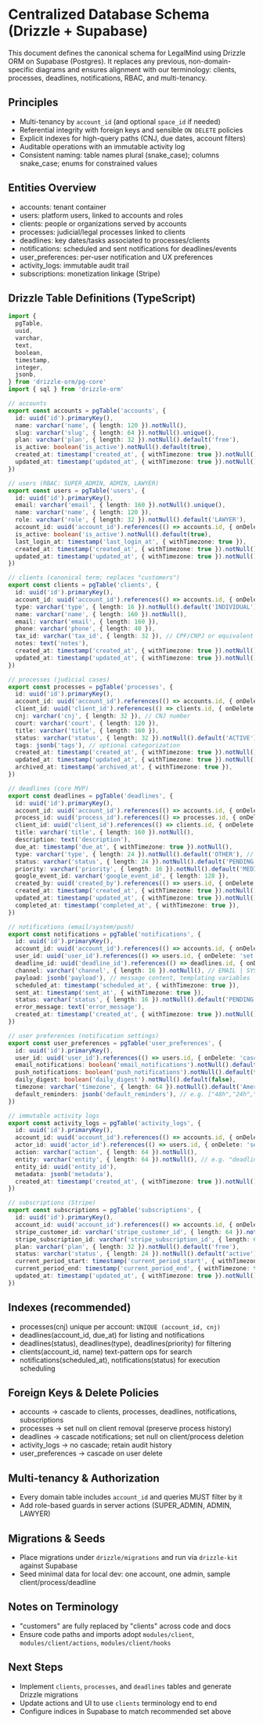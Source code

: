 # Centralized Database Schema (Drizzle + Supabase)

This document defines the canonical schema for LegalMind using Drizzle ORM on Supabase (Postgres). It replaces any previous, non-domain-specific diagrams and ensures alignment with our terminology: clients, processes, deadlines, notifications, RBAC, and multi-tenancy.

## Principles
- Multi-tenancy by `account_id` (and optional `space_id` if needed)
- Referential integrity with foreign keys and sensible `ON DELETE` policies
- Explicit indexes for high-query paths (CNJ, due dates, account filters)
- Auditable operations with an immutable activity log
- Consistent naming: table names plural (snake_case); columns snake_case; enums for constrained values

## Entities Overview
- accounts: tenant container
- users: platform users, linked to accounts and roles
- clients: people or organizations served by accounts
- processes: judicial/legal processes linked to clients
- deadlines: key dates/tasks associated to processes/clients
- notifications: scheduled and sent notifications for deadlines/events
- user_preferences: per-user notification and UX preferences
- activity_logs: immutable audit trail
- subscriptions: monetization linkage (Stripe)

## Drizzle Table Definitions (TypeScript)

```ts
import {
  pgTable,
  uuid,
  varchar,
  text,
  boolean,
  timestamp,
  integer,
  jsonb,
} from 'drizzle-orm/pg-core'
import { sql } from 'drizzle-orm'

// accounts
export const accounts = pgTable('accounts', {
  id: uuid('id').primaryKey(),
  name: varchar('name', { length: 120 }).notNull(),
  slug: varchar('slug', { length: 64 }).notNull().unique(),
  plan: varchar('plan', { length: 32 }).notNull().default('free'),
  is_active: boolean('is_active').notNull().default(true),
  created_at: timestamp('created_at', { withTimezone: true }).notNull().default(sql`now()`),
  updated_at: timestamp('updated_at', { withTimezone: true }).notNull().default(sql`now()`),
})

// users (RBAC: SUPER_ADMIN, ADMIN, LAWYER)
export const users = pgTable('users', {
  id: uuid('id').primaryKey(),
  email: varchar('email', { length: 160 }).notNull().unique(),
  name: varchar('name', { length: 120 }),
  role: varchar('role', { length: 32 }).notNull().default('LAWYER'),
  account_id: uuid('account_id').references(() => accounts.id, { onDelete: 'set null' }),
  is_active: boolean('is_active').notNull().default(true),
  last_login_at: timestamp('last_login_at', { withTimezone: true }),
  created_at: timestamp('created_at', { withTimezone: true }).notNull().default(sql`now()`),
  updated_at: timestamp('updated_at', { withTimezone: true }).notNull().default(sql`now()`),
})

// clients (canonical term; replaces "customers")
export const clients = pgTable('clients', {
  id: uuid('id').primaryKey(),
  account_id: uuid('account_id').references(() => accounts.id, { onDelete: 'cascade' }).notNull(),
  type: varchar('type', { length: 16 }).notNull().default('INDIVIDUAL'), // INDIVIDUAL | COMPANY
  name: varchar('name', { length: 160 }).notNull(),
  email: varchar('email', { length: 160 }),
  phone: varchar('phone', { length: 40 }),
  tax_id: varchar('tax_id', { length: 32 }), // CPF/CNPJ or equivalent
  notes: text('notes'),
  created_at: timestamp('created_at', { withTimezone: true }).notNull().default(sql`now()`),
  updated_at: timestamp('updated_at', { withTimezone: true }).notNull().default(sql`now()`),
})

// processes (judicial cases)
export const processes = pgTable('processes', {
  id: uuid('id').primaryKey(),
  account_id: uuid('account_id').references(() => accounts.id, { onDelete: 'cascade' }).notNull(),
  client_id: uuid('client_id').references(() => clients.id, { onDelete: 'set null' }),
  cnj: varchar('cnj', { length: 32 }), // CNJ number
  court: varchar('court', { length: 120 }),
  title: varchar('title', { length: 160 }),
  status: varchar('status', { length: 32 }).notNull().default('ACTIVE'), // ACTIVE | ARCHIVED | ON_HOLD
  tags: jsonb('tags'), // optional categorization
  created_at: timestamp('created_at', { withTimezone: true }).notNull().default(sql`now()`),
  updated_at: timestamp('updated_at', { withTimezone: true }).notNull().default(sql`now()`),
  archived_at: timestamp('archived_at', { withTimezone: true }),
})

// deadlines (core MVP)
export const deadlines = pgTable('deadlines', {
  id: uuid('id').primaryKey(),
  account_id: uuid('account_id').references(() => accounts.id, { onDelete: 'cascade' }).notNull(),
  process_id: uuid('process_id').references(() => processes.id, { onDelete: 'set null' }),
  client_id: uuid('client_id').references(() => clients.id, { onDelete: 'set null' }),
  title: varchar('title', { length: 160 }).notNull(),
  description: text('description'),
  due_at: timestamp('due_at', { withTimezone: true }).notNull(),
  type: varchar('type', { length: 24 }).notNull().default('OTHER'), // HEARING | FILING | INTERNAL | OTHER
  status: varchar('status', { length: 24 }).notNull().default('PENDING'), // PENDING | DONE | CANCELED
  priority: varchar('priority', { length: 16 }).notNull().default('MEDIUM'), // LOW | MEDIUM | HIGH
  google_event_id: varchar('google_event_id', { length: 128 }),
  created_by: uuid('created_by').references(() => users.id, { onDelete: 'set null' }),
  created_at: timestamp('created_at', { withTimezone: true }).notNull().default(sql`now()`),
  updated_at: timestamp('updated_at', { withTimezone: true }).notNull().default(sql`now()`),
  completed_at: timestamp('completed_at', { withTimezone: true }),
})

// notifications (email/system/push)
export const notifications = pgTable('notifications', {
  id: uuid('id').primaryKey(),
  account_id: uuid('account_id').references(() => accounts.id, { onDelete: 'cascade' }).notNull(),
  user_id: uuid('user_id').references(() => users.id, { onDelete: 'set null' }),
  deadline_id: uuid('deadline_id').references(() => deadlines.id, { onDelete: 'cascade' }),
  channel: varchar('channel', { length: 16 }).notNull(), // EMAIL | SYSTEM | PUSH
  payload: jsonb('payload'), // message content, templating variables
  scheduled_at: timestamp('scheduled_at', { withTimezone: true }),
  sent_at: timestamp('sent_at', { withTimezone: true }),
  status: varchar('status', { length: 16 }).notNull().default('PENDING'), // PENDING | SENT | FAILED
  error_message: text('error_message'),
  created_at: timestamp('created_at', { withTimezone: true }).notNull().default(sql`now()`),
})

// user preferences (notification settings)
export const user_preferences = pgTable('user_preferences', {
  id: uuid('id').primaryKey(),
  user_id: uuid('user_id').references(() => users.id, { onDelete: 'cascade' }).notNull().unique(),
  email_notifications: boolean('email_notifications').notNull().default(true),
  push_notifications: boolean('push_notifications').notNull().default(false),
  daily_digest: boolean('daily_digest').notNull().default(false),
  timezone: varchar('timezone', { length: 64 }).notNull().default('America/Sao_Paulo'),
  default_reminders: jsonb('default_reminders'), // e.g. ["48h","24h","1h"]
})

// immutable activity logs
export const activity_logs = pgTable('activity_logs', {
  id: uuid('id').primaryKey(),
  account_id: uuid('account_id').references(() => accounts.id, { onDelete: 'set null' }),
  actor_id: uuid('actor_id').references(() => users.id, { onDelete: 'set null' }),
  action: varchar('action', { length: 64 }).notNull(),
  entity: varchar('entity', { length: 64 }).notNull(), // e.g. "deadline"
  entity_id: uuid('entity_id'),
  metadata: jsonb('metadata'),
  created_at: timestamp('created_at', { withTimezone: true }).notNull().default(sql`now()`),
})

// subscriptions (Stripe)
export const subscriptions = pgTable('subscriptions', {
  id: uuid('id').primaryKey(),
  account_id: uuid('account_id').references(() => accounts.id, { onDelete: 'cascade' }).notNull(),
  stripe_customer_id: varchar('stripe_customer_id', { length: 64 }).notNull(),
  stripe_subscription_id: varchar('stripe_subscription_id', { length: 64 }),
  plan: varchar('plan', { length: 32 }).notNull().default('free'),
  status: varchar('status', { length: 24 }).notNull().default('active'),
  current_period_start: timestamp('current_period_start', { withTimezone: true }),
  current_period_end: timestamp('current_period_end', { withTimezone: true }),
  updated_at: timestamp('updated_at', { withTimezone: true }).notNull().default(sql`now()`),
})
```

## Indexes (recommended)
- processes(cnj) unique per account: `UNIQUE (account_id, cnj)`
- deadlines(account_id, due_at) for listing and notifications
- deadlines(status), deadlines(type), deadlines(priority) for filtering
- clients(account_id, name) text-pattern ops for search
- notifications(scheduled_at), notifications(status) for execution scheduling

## Foreign Keys & Delete Policies
- accounts → cascade to clients, processes, deadlines, notifications, subscriptions
- processes → set null on client removal (preserve process history)
- deadlines → cascade notifications; set null on client/process deletion
- activity_logs → no cascade; retain audit history
- user_preferences → cascade on user delete

## Multi-tenancy & Authorization
- Every domain table includes `account_id` and queries MUST filter by it
- Add role-based guards in server actions (SUPER_ADMIN, ADMIN, LAWYER)

## Migrations & Seeds
- Place migrations under `drizzle/migrations` and run via `drizzle-kit` against Supabase
- Seed minimal data for local dev: one account, one admin, sample client/process/deadline

## Notes on Terminology
- "customers" are fully replaced by "clients" across code and docs
- Ensure code paths and imports adopt `modules/client`, `modules/client/actions`, `modules/client/hooks`

## Next Steps
- Implement `clients`, `processes`, and `deadlines` tables and generate Drizzle migrations
- Update actions and UI to use `clients` terminology end to end
- Configure indices in Supabase to match recommended set above
